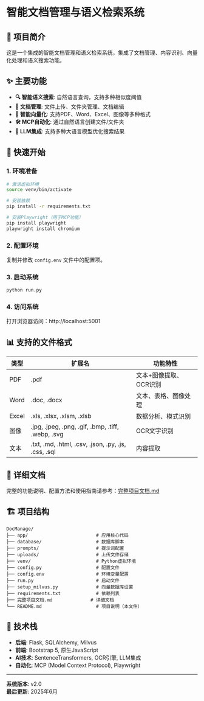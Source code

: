 # 智能文档管理与语义检索系统

## 🎯 项目简介

这是一个集成的智能文档管理和语义检索系统，集成了文档管理、内容识别、向量化处理和语义搜索功能。

## ✨ 主要功能

- **🔍 智能语义搜索**: 自然语言查询，支持多种相似度阈值
- **📁 文档管理**: 文件上传、文件夹管理、文档编辑
- **🤖 智能向量化**: 支持PDF、Word、Excel、图像等多种格式
- **🛠️ MCP自动化**: 通过自然语言创建文件/文件夹
- **🧠 LLM集成**: 支持多种大语言模型优化搜索结果

## 🚀 快速开始

### 1. 环境准备
```bash
# 激活虚拟环境
source venv/bin/activate

# 安装依赖
pip install -r requirements.txt

# 安装Playwright（用于MCP功能）
pip install playwright
playwright install chromium
```

### 2. 配置环境
复制并修改 `config.env` 文件中的配置项。

### 3. 启动系统
```bash
python run.py
```

### 4. 访问系统
打开浏览器访问：http://localhost:5001

## 📊 支持的文件格式

| 类型 | 扩展名 | 功能特性 |
|------|--------|----------|
| PDF | .pdf | 文本+图像提取、OCR识别 |
| Word | .doc, .docx | 文本、表格、图像处理 |
| Excel | .xls, .xlsx, .xlsm, .xlsb | 数据分析、模式识别 |
| 图像 | .jpg, .jpeg, .png, .gif, .bmp, .tiff, .webp, .svg | OCR文字识别 |
| 文本 | .txt, .md, .html, .csv, .json, .py, .js, .css, .sql | 内容提取 |

## 📖 详细文档

完整的功能说明、配置方法和使用指南请参考：[完整项目文档.md](完整项目文档.md)

## 🏗️ 项目结构

```
DocManage/
├── app/                         # 应用核心代码
├── database/                    # 数据库脚本
├── prompts/                     # 提示词配置
├── uploads/                     # 上传文件存储
├── venv/                        # Python虚拟环境
├── config.py                    # 配置文件
├── config.env                   # 环境变量配置
├── run.py                       # 启动文件
├── setup_milvus.py              # 向量数据库设置
├── requirements.txt             # 依赖列表
├── 完整项目文档.md              # 详细文档
└── README.md                    # 项目说明（本文件）
```

## 🔧 技术栈

- **后端**: Flask, SQLAlchemy, Milvus
- **前端**: Bootstrap 5, 原生JavaScript
- **AI技术**: SentenceTransformers, OCR引擎, LLM集成
- **自动化**: MCP (Model Context Protocol), Playwright

---

**系统版本**: v2.0  
**最后更新**: 2025年6月 